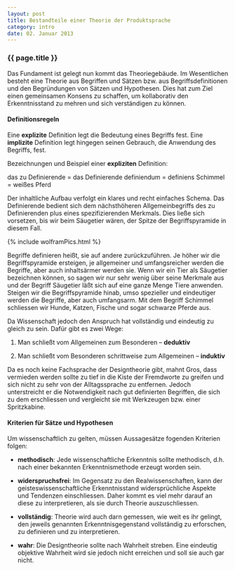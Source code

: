 ```yaml
---
layout: post
title: Bestandteile einer Theorie der Produktsprache
category: intro
date: 02. Januar 2013
---
```


### {{ page.title }}

Das Fundament ist gelegt nun kommt das Theoriegebäude. Im Wesentlichen besteht eine Theorie aus Begriffen und Sätzen bzw. aus Begriffsdefinitionen und den Begründungen von Sätzen und Hypothesen. Dies hat zum Ziel einen gemeinsamen Konsens zu schaffen, um kollaborativ den Erkenntnisstand zu mehren und sich verständigen zu können.

#### Definitionsregeln

Eine **explizite** Definition legt die Bedeutung eines Begriffs fest.
Eine **implizite** Definition legt hingegen seinen Gebrauch, die Anwendung des Begriffs, fest.

Bezeichnungen und Beispiel einer **expliziten** Definition:

  das zu Definierende = das Definierende
  definiendum     = definiens
  Schimmel      = weißes Pferd

Der inhaltliche Aufbau verfolgt ein klares und recht einfaches Schema. Das Definierende bedient sich dem nächsthöheren Allgemeinbegriffs des zu Definierenden plus eines spezifizierenden Merkmals. Dies ließe sich vorsetzen, bis wir beim Säugetier wären, der Spitze der Begriffspyramide in diesem Fall.

{% include wolframPics.html %} 

Begriffe definieren heißt, sie auf andere zurückzuführen. Je höher wir die Begriffspyramide ersteigen, je allgemeiner und umfangsreicher werden die Begriffe, aber auch inhaltsärmer werden sie. Wenn wir ein Tier als Säugetier bezeichnen können, so sagen wir nur sehr wenig über seine Merkmale aus und der Begriff Säugetier läßt sich auf eine ganze Menge Tiere anwenden. Steigen wir die Begriffspyramide hinab, umso spezieller und eindeutiger werden die Begriffe, aber auch umfangsarm. Mit dem Begriff Schimmel schliessen wir Hunde, Katzen, Fische und sogar schwarze Pferde aus.

Da Wissenschaft jedoch den Anspruch hat vollständig und eindeutig zu gleich zu sein. Dafür gibt es zwei Wege:

1.  Man schließt vom Allgemeinen zum Besonderen – **deduktiv**

2.  Man schließt vom Besonderen schrittweise zum Allgemeinen – **induktiv**

Da es noch keine Fachsprache der Designtheorie gibt, mahnt Gros, dass vermieden werden sollte zu tief in die Kiste der Fremdworte zu greifen und sich nicht zu sehr von der Alltagssprache zu entfernen. Jedoch unterstreicht er die Notwendigkeit nach gut definierten Begriffen, die sich zu dem erschliessen und vergleicht sie mit Werkzeugen bzw. einer Spritzkabine.

#### Kriterien für Sätze und Hypothesen
Um wissenschaftlich zu gelten, müssen Aussagesätze fogenden Kriterien folgen:

* **methodisch**: Jede wissenschaftliche Erkenntnis sollte methodisch, d.h. nach einer bekannten Erkenntnismethode erzeugt worden sein.

* **widerspruchsfrei**: Im Gegensatz zu den Realwissenschaften, kann der geisteswissenschaftliche Erkenntnisstand widersprüchliche Aspekte und Tendenzen einschliessen. Daher kommt es viel mehr darauf an diese zu interpretieren, als sie durch Theorie auszuschliessen.

* **vollständig**: Theorie wird auch darn gemessen, wie weit es ihr gelingt, den jeweils genannten Erkenntnisgegenstand vollständig zu erforschen, zu definieren und zu interpretieren.

* **wahr**: Die Designtheorie sollte nach Wahrheit streben. Eine eindeutig objektive Wahrheit wird sie jedoch nicht erreichen und soll sie auch gar nicht.